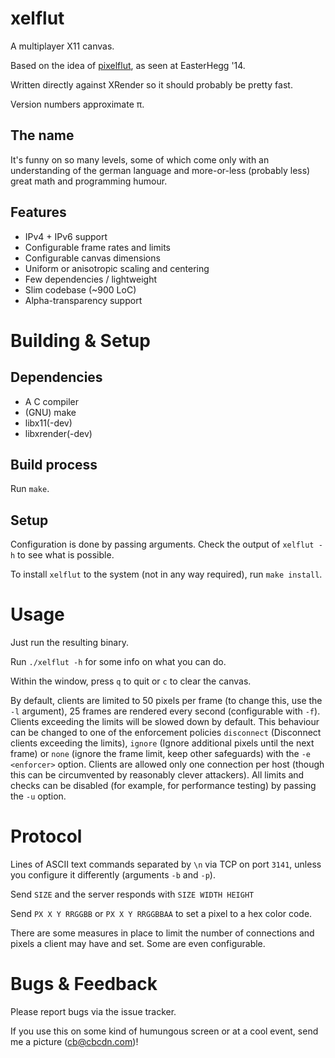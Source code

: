 # xelflut

A multiplayer X11 canvas.

Based on the idea of [pixelflut](https://cccgoe.de/wiki/Pixelflut), as seen at EasterHegg '14.

Written directly against XRender so it should probably be pretty fast.

Version numbers approximate &pi;.

## The name

It's funny on so many levels, some of which come only with an understanding of the german language
and more-or-less (probably less) great math and programming humour.

## Features

* IPv4 + IPv6 support
* Configurable frame rates and limits
* Configurable canvas dimensions
* Uniform or anisotropic scaling and centering
* Few dependencies / lightweight
* Slim codebase (~900 LoC)
* Alpha-transparency support

# Building & Setup

## Dependencies

* A C compiler
* (GNU) make
* libx11(-dev)
* libxrender(-dev)

## Build process

Run `make`.

## Setup

Configuration is done by passing arguments. Check the output of `xelflut -h` to see what is possible.

To install `xelflut` to the system (not in any way required), run `make install`.

# Usage

Just run the resulting binary.

Run `./xelflut -h` for some info on what you can do.

Within the window, press `q` to quit or `c` to clear the canvas.

By default, clients are limited to 50 pixels per frame (to change this, use the `-l` argument),
25 frames are rendered every second (configurable with `-f`). Clients exceeding the limits will
be slowed down by default. This behaviour can be changed to one of the enforcement policies
`disconnect` (Disconnect clients exceeding the limits), `ignore` (Ignore additional pixels until
the next frame) or `none` (ignore the frame limit, keep other safeguards) with the `-e <enforcer>` option.
Clients are allowed only one connection per host (though this can be circumvented by reasonably
clever attackers). All limits and checks can be disabled (for example, for performance testing)
by passing the `-u` option.

# Protocol

Lines of ASCII text commands separated by `\n` via TCP on port `3141`, unless you
configure it differently (arguments `-b` and `-p`).


Send `SIZE` and the server responds with `SIZE WIDTH HEIGHT`

Send `PX X Y RRGGBB` or `PX X Y RRGGBBAA` to set a pixel to a hex color code.

There are some measures in place to limit the number of connections and pixels a client
may have and set. Some are even configurable.

# Bugs & Feedback

Please report bugs via the issue tracker. 

If you use this on some kind of humungous screen or at a cool event, send me a picture (cb@cbcdn.com)!
